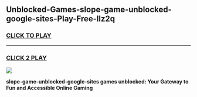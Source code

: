 
## Unblocked-Games-slope-game-unblocked-google-sites-Play-Free-llz2q
<h3>
<a href="https://premium76.site?title=slope-game-unblocked-google-sites&ref=18A">CLICK TO PLAY</a></h3>
<hr>

<h3>
<a href="https://premium76.site?title=slope-game-unblocked-google-sites&ref=18A">CLICK 2 PLAY</a>
  
</h3>

<a href="https://premium76.site?title=slope-game-unblocked-google-sites&ref=18A"><img src="https://clearcache.store/games.png"></a>


**slope-game-unblocked-google-sites games unblocked: Your Gateway to Fun and Accessible Online Gaming**
